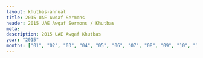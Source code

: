 ```yaml
---
layout: khutbas-annual
title: 2015 UAE Awqaf Sermons
header: 2015 UAE Awqaf Sermons / Khutbas
meta:
description: 2015 UAE Awqaf Khutbas
year: "2015"
months: ["01", "02", "03", "04", "05", "06", "07", "08", "09", "10", "11", "12"]
---
```









